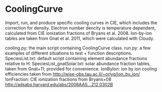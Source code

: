 # CoolingCurve

Import, run, and produce specific cooling curves in CIE, which includes the correction for density. 
Electron number dencity is temperature dependent, calculated from CIE ionization fractions of Bryans et al. 2008.
Ion-by-ion tables are taken from Gnat et al. 2011, which were calculated with Cloudy.

cooling.py: the main script containing CoolingCurve class.
run.py: a few examples of different situations to test + function descriptions.
SpeciesList.txt:  default script containing element abundance fractions relative to H.
SpeciesList_gnatSolar.txt: solar abundance fraction tables, taken from Gnat+11; provided for convenience.
IonByIon: ion by ion cooling efficiencies taken from http://wise-obs.tau.ac.il/~orlyg/ion_by_ion/
IonFraction: CIE ionization fractions from Bryans+08 http://adsabs.harvard.edu/abs/2008AAS...212.0302B
